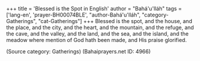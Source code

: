 +++
title = 'Blessed is the Spot in English'
author = "Bahá'u'lláh"
tags = ['lang-en', 'prayer-BH00074BLE', "author-Bahá'u'lláh", "category-Gatherings", "cat-Gatherings"]
+++
Blessed is the spot, and the house,
and the place, and the city,
and the heart, and the mountain,
and the refuge, and the cave,
and the valley, and the land,
and the sea, and the island,
and the meadow where mention
of God hath been made,
and His praise glorified.

(Source category: Gatherings)
(Bahaiprayers.net ID: 4966)
